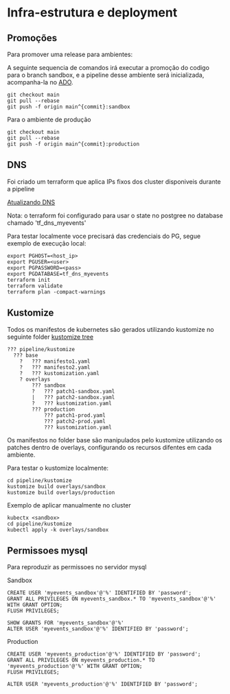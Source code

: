 # Infra-estrutura e deployment

## Promoções

Para promover uma release para ambientes:

A seguinte sequencia de comandos irá executar a promoção do codigo para o branch sandbox, e a pipeline desse ambiente será inicializada, acompanha-la no [ADO](https://dev.azure.com/raltmeyer/Altmeyer/_build).
```
git checkout main
git pull --rebase
git push -f origin main^{commit}:sandbox
```

Para o ambiente de produção
```
git checkout main
git pull --rebase
git push -f origin main^{commit}:production 
```


## DNS

Foi criado um terraform que aplica IPs fixos dos cluster disponiveis durante a pipeline

[Atualizando DNS](./pipeline/terraform_dns/)

Nota: o terraform foi configurado para usar o state no postgree no database chamado 'tf_dns_myevents'

Para testar localmente voce precisará das credenciais do PG, segue exemplo de execução local:

```
export PGHOST=<host_ip>
export PGUSER=<user>
export PGPASSWORD=<pass>
export PGDATABASE=tf_dns_myevents
terraform init
terraform validate
terraform plan -compact-warnings
```

## Kustomize

Todos os manifestos de kubernetes são gerados utilizando kustomize no seguinte folder [kustomize tree](./pipeline/kustomize/)

```
??? pipeline/kustomize
  ??? base
    ?   ??? manifesto1.yaml
    ?   ??? manifesto2.yaml
    ?   ??? kustomization.yaml
    ? overlays
        ??? sandbox
        ?   ??? patch1-sandbox.yaml
        |   ??? patch2-sandbox.yaml
        ?   ??? kustomization.yaml
        ??? production
            ??? patch1-prod.yaml
            ??? patch2-prod.yaml
            ??? kustomization.yaml
```

Os manifestos no folder base são manipulados pelo kustomize utilizando os patches dentro de overlays, configurando os recursos difentes em cada ambiente.

Para testar o kustomize localmente:
```
cd pipeline/kustomize
kustomize build overlays/sandbox 
kustomize build overlays/production
```

Exemplo de aplicar manualmente no cluster
```
kubectx <sandbox>
cd pipeline/kustomize
kubectl apply -k overlays/sandbox
```


## Permissoes mysql

Para reproduzir as permissoes no servidor mysql

Sandbox
```
CREATE USER 'myevents_sandbox'@'%' IDENTIFIED BY 'password';
GRANT ALL PRIVILEGES ON myevents_sandbox.* TO 'myevents_sandbox'@'%' WITH GRANT OPTION;
FLUSH PRIVILEGES;

SHOW GRANTS FOR 'myevents_sandbox'@'%'
ALTER USER 'myevents_sandbox'@'%' IDENTIFIED BY 'password';
```

Production
```
CREATE USER 'myevents_production'@'%' IDENTIFIED BY 'password';
GRANT ALL PRIVILEGES ON myevents_production.* TO 'myevents_production'@'%' WITH GRANT OPTION;
FLUSH PRIVILEGES;

ALTER USER 'myevents_production'@'%' IDENTIFIED BY 'password';
```
